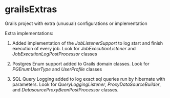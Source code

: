 # grailsExtras
Grails project with extra (unusual) configurations or implementation

Extra implementations:

1. Added implementation of the _JobListenerSupport_ to log start and finish execution of every job. Look for _JobExecutionListener_ and _JobExecutionLogPostProcessor_ classes

2. Postgres Enum support added to Grails domain classes. Look for _PGEnumUserType_ and _UserProfile_ classes

3. SQL Query Logging added to log exact sql queries run by hibernate with parameters. Look for _QueryLoggingListener_, _ProxyDataSourceBuilder_, and _DatasourceProxyBeanPostProcessor_ classes.
